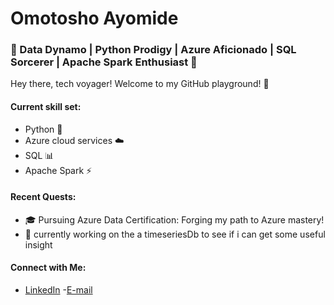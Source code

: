 # Omotosho Ayomide

### 🌟 Data Dynamo | Python Prodigy | Azure Aficionado | SQL Sorcerer | Apache Spark Enthusiast 🌟

Hey there, tech voyager! Welcome to my GitHub playground! 🚀

#### Current skill set:
- Python 🐍
- Azure cloud services ☁️
- SQL 📊
- Apache Spark ⚡

#### Recent Quests:
- 🎓 Pursuing Azure Data Certification: Forging my path to Azure mastery!
- 🚗 currently working on the a timeseriesDb to see if i can get some useful insight
#### Connect with Me:
- [LinkedIn](https://www.linkedin.com/in/omotosho-ayomide-383356172/)
-[E-mail](Ayomidemtsh@gmail.com)
